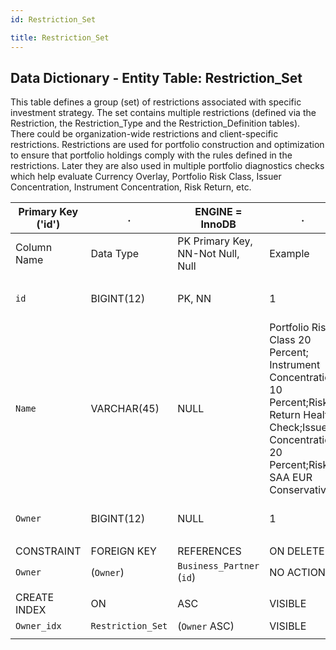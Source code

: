 ```yaml
---
id: Restriction_Set

title: Restriction_Set
---
```


## Data Dictionary - Entity Table: Restriction_Set

This table defines a group (set) of restrictions associated with specific investment strategy. 
The set contains multiple restrictions (defined via the Restriction, the Restriction_Type and the Restriction_Definition tables). 
There could be organization-wide restrictions and client-specific restrictions. Restrictions are used for portfolio construction and optimization to ensure that portfolio holdings comply with the rules defined in the restrictions. Later they are also used in multiple portfolio diagnostics checks which help evaluate Currency Overlay, Portfolio Risk Class, Issuer Concentration, Instrument Concentration, Risk Return, etc. 				

| Primary Key ('id')|.|ENGINE = InnoDB|.|.|
|---|---|---|---|---|
|Column Name|Data Type|PK Primary Key, NN-Not Null, Null|Example|Comments|
||
|`id`|BIGINT(12)|PK, NN|1|PrimaryKey-ID,(auto creates)|
|`Name`|VARCHAR(45)|NULL|Portfolio Risk Class 20 Percent; Instrument Concentration 10 Percent;Risk Return Health Check;Issuer Concentration 20 Percent;Risk SAA EUR Conservative|Name of the restriction set|
|`Owner`|BIGINT(12)|NULL|1|Related to Business partner|
||
|CONSTRAINT|FOREIGN KEY|REFERENCES|ON DELETE|ON UPDATE|
|`Owner`|(`Owner`)|`Business_Partner` (`id`)| NO ACTION|NO ACTION|
||
|CREATE INDEX|ON|ASC|VISIBLE|.|
|`Owner_idx`|`Restriction_Set`|(`Owner` ASC)| VISIBLE|.|
||
